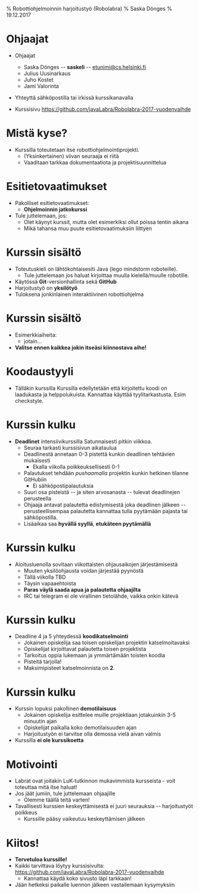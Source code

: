 % Robottiohjelmoinnin harjoitustyö (Robolabra)
% Saska Dönges
% 19.12.2017

# Ohjaajat

- Ohjaajat
    - Saska Dönges -- **saskeli** -- etunimi@cs.helsinki.fi
    - Julius Uusinarkaus
    - Juho Kostet
    - Jami Valorinta
- Yhteyttä sähköpostilla tai irkissä kurssikanavalla

- Kurssisivu https://github.com/javaLabra/Robolabra-2017-vuodenvaihde

# Mistä kyse?

- Kurssilla toteutetaan itse robottiohjelmointiprojekti.
    - (Yksinkertainen) viivan seuraaja ei riitä
    - Vaaditaan tarkkaa dokumentaatiota ja projektisuunnittelua

# Esitietovaatimukset

- Pakolliset esitietovaatimukset:
    - **Ohjelmoinnin jatkokurssi**
- Tule juttelemaan, jos:
    - Olet käynyt kurssit, mutta olet esimerkiksi ollut poissa tentin aikana
    - Mikä tahansa muu puute esitietovaatimuksiin liittyen

# Kurssin sisältö

- Toteutuskieli on lähtökohtaisesiti Java (lego mindstorm roboteille).
    - Tule juttelemaan jos haluat kirjoittaa muulla kielellä/muulle robotille.
- Käytössä **Git**-versionhallinta sekä **GitHub**
- Harjoitustyö on **yksilötyö**
- Tuloksena jonkinlainen interaktiivinen robottiohjelma

# Kurssin sisältö

- Esimerkkiaiheita:
    - jotain...
- **Valitse ennen kaikkea jokin itseäsi kiinnostava aihe!**

# Koodaustyyli

- Tälläkin kurssilla Kurssilla edellytetään että kirjoitettu koodi on laadukasta ja helppolukuista. Kannattaa käyttää tyylitarkastusta. Esim  checkstyle.

# Kurssin kulku

- **Deadlinet** intensiivikurssilla Satunnaisesti pitkin viikkoa.
    - Seuraa tarkasti kurssisivun aikataulua
    - Deadlinestä annetaan 0-3 pistettä kunkin deadlinen tehtävien mukaisesti
        - Ekalla viikolla poikkeuksellisesti 0-1
    - Palautukset tehdään *pushaamalla* projektin kunkin hetkinen tilanne GitHubiin
        - Ei sähköpostipalautuksia
    - Suuri osa pisteistä -- ja siten arvosanasta -- tulevat deadlinejen perusteella
    - Ohjaaja antavat palautetta edistymisestä joka deadlinen jälkeen -- perusteellisempaa palautetta kannattaa tulla pyytämään pajasta tai sähköpostilla.
    - Lisäaikaa saa **hyvällä syyllä**, **etukäteen pyytämällä**

# Kurssin kulku

- Aloitusluenolla sovitaan viikottaisten ohjausaikojen järjestämisestä
    - Muuten yksilöohjausta voidan järjestää pyynöstä
    - Tällä viikolla TBD
    - Täysin vapaaehtoista
    - **Paras väylä saada apua ja palautetta ohjaajilta**
    - IRC tai telegram ei ole virallinen tietolähde, vaikka onkin kätevä

# Kurssin kulku

- Deadline 4 ja 5 yhteydessä **koodikatselmointi**
    - Jokainen opiskelija saa toisen opiskelijan projektin katselmoitavaksi
    - Opiskelijat kirjoittavat palautetta toisen projektista
    - Tarkoitus oppia lukemaan ja ymmärtämään toisten koodia
    - Pisteitä tarjolla!
    - Maksimipisteet katselmoinnista on **2**.

# Kurssin kulku

- Kurssin lopuksi pakollinen **demotilaisuus**
    - Jokainen opiskelija esittelee muille projektiaan jotakuinkin 3-5 minuutin ajan
    - Opiskelijat paikalla koko demotilaisuuden ajan
    - Harjoitustyön ei tarvitse olla demossa vielä aivan valmis
- Kurssilla **ei ole kurssikoetta**

# Motivointi

- Labrat ovat joitakin LuK-tutkinnon mukavimmista kursseista - voit toteuttaa mitä itse haluat!
- Jos jäät jumiin, tule juttelemaan ohjaajille
    - Olemme täällä teitä varten!
- Tavallisesti kurssien keskeyttämisestä ei juuri seurauksia -- harjoitustyöt poikkeus
    - Kurssille pääsy vaikeutuu keskeyttämisen jälkeen

# Kiitos!

- **Tervetuloa kurssille!**
- Kaikki tarvittava löytyy kurssisivulta: https://github.com/javaLabra/Robolabra-2017-vuodenvaihde
    - Kannattaa käydä koko sivusto läpi tarkkaan!
- Jään hetkeksi paikalle luennon jälkeen vastailemaan kysymyksiin